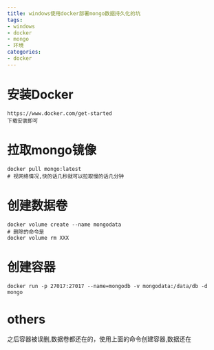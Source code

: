 ```yaml
---
title: windows使用docker部署mongo数据持久化的坑
tags:
- windows
- docker
- mongo
- 环境
categories:
- docker
---
```

# 安装Docker
```
https://www.docker.com/get-started
下载安装即可
```
# 拉取mongo镜像
```
docker pull mongo:latest
# 视网络情况,快的话几秒就可以拉取慢的话几分钟
```
# 创建数据卷
```
docker volume create --name mongodata
# 删除的命令是
docker volume rm XXX
```
# 创建容器
```
docker run -p 27017:27017 --name=mongodb -v mongodata:/data/db -d mongo
```
# others
之后容器被误删,数据卷都还在的，使用上面的命令创建容器,数据还在